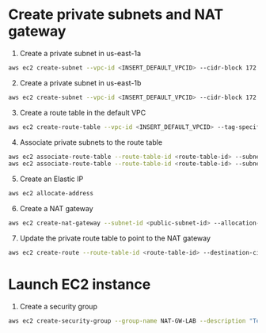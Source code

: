 # Create private subnets and NAT gateway

1. Create a private subnet in us-east-1a

```bash
aws ec2 create-subnet --vpc-id <INSERT_DEFAULT_VPCID> --cidr-block 172.31.96.0/20 --availability-zone us-east-1a --tag-specifications 'ResourceType=subnet,Tags=[{Key=Name,Value=private-1a}]'
```

2. Create a private subnet in us-east-1b

```bash
aws ec2 create-subnet --vpc-id <INSERT_DEFAULT_VPCID> --cidr-block 172.31.112.0/20 --availability-zone us-east-1b --tag-specifications 'ResourceType=subnet,Tags=[{key=Name,Value=private-1b}]'
```

3. Create a route table in the default VPC

```bash
aws ec2 create-route-table --vpc-id <INSERT_DEFAULT_VPCID> --tag-specifications 'ResourceType=route-table=Tags=[{Key=Name,Value=PivateRT}]'
```

4. Associate private subnets to the route table

```bash
aws ec2 associate-route-table --route-table-id <route-table-id> --subnet-id <private-subnet-id-1a>
aws ec2 associate-route-table --route-table-id <route-table-id> --subnet-id <private-subnet-id-1b>
```

5. Create an Elastic IP

```bash
aws ec2 allocate-address
```

6. Create a NAT gateway

```bash
aws ec2 create-nat-gateway --subnet-id <public-subnet-id> --allocation-id <eip-allocation-id>
```

7. Update the private route table to point to the NAT gateway

```bash
aws ec2 create-route --route-table-id <route-table-id> --destination-cidr-block 0.0.0.0/0 --nat-gateway-id <nat-gateway-id>
```

# Launch EC2 instance

1. Create a security group

```bash
aws ec2 create-security-group --group-name NAT-GW-LAB --description "Temporary SG for the NAT gateway Lab"
```

